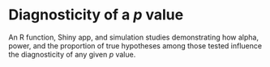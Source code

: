 # Diagnosticity of a *p* value

An R function, Shiny app, and simulation studies demonstrating how alpha, power, and the proportion of true hypotheses among those tested influence the diagnosticity of any given *p* value.